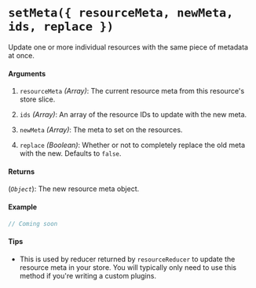 # `setMeta({ resourceMeta, newMeta, ids, replace })`

Update one or more individual resources with the same piece of metadata at once.

#### Arguments

1. `resourceMeta` *(Array)*: The current resource meta from this resource's
  store slice.

2. `ids` *(Array)*: An array of the resource IDs to update with the new meta.

2. `newMeta` *(Array)*: The meta to set on the resources.

3. `replace` *(Boolean)*: Whether or not to completely replace the old meta with
  the new. Defaults to `false`.

#### Returns

(*`Object`*): The new resource meta object.

#### Example

```js
// Coming soon
```

#### Tips

- This is used by reducer returned by `resourceReducer` to update the resource
  meta in your store. You will typically only need to use this method if you're
  writing a custom plugins.
